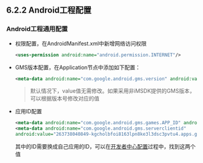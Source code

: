 ## 6.2.2 Android工程配置

### Android工程通用配置

* 权限配置，在AndroidManifest.xml中新增网络访问权限

  ```xml
  <uses-permission android:name="android.permission.INTERNET"/>
  ```

* GMS版本配置，在Application节点中添加如下配置：

  ```xml
  <meta-data android:name="com.google.android.gms.version" android:value="@integer/google_play_services_version" />
  ```

  > 默认情况下，value值无需修改。如果采用非iMSDK提供的GMS版本，可以根据版本号修改对应的值

* 应用ID配置

  ```xml
  <meta-data android:name="com.google.android.gms.games.APP_ID" android:value="\ 263738040849" />
  <meta-data android:name="com.google.android.gms.serverclientid"
  android:value="263738040849-kgcholbfoi8163lpn8ke3l3dsc3pvtu4.apps.googleusercontent.com" />
  ```

  其中的ID需要换成自己应用的ID，可以在[开发者中心配置](developers.md)过程中，找到这两个值


